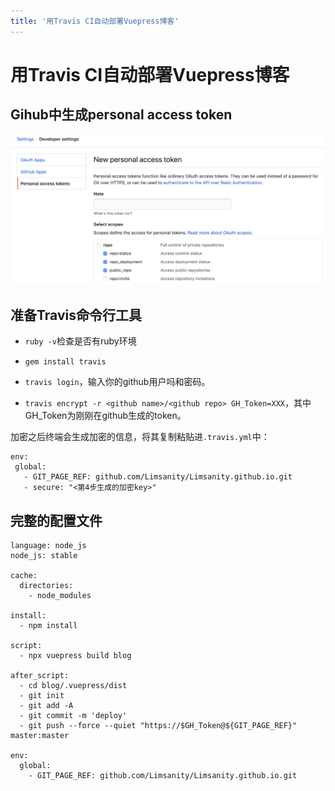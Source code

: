 ```yaml
---
title: '用Travis CI自动部署Vuepress博客'
---
```


# 用Travis CI自动部署Vuepress博客

## Gihub中生成personal access token

![](./assets/travis-vuepress1.png)

## 准备Travis命令行工具

- `ruby -v`检查是否有ruby环境
- `gem install travis`
- `travis login`，输入你的github用户吗和密码。

- `travis encrypt -r <github name>/<github repo> GH_Token=XXX`，其中GH_Token为刚刚在github生成的token。

加密之后终端会生成加密的信息，将其复制粘贴进`.travis.yml`中：

```
env:
 global:
   - GIT_PAGE_REF: github.com/Limsanity/Limsanity.github.io.git
   - secure: "<第4步生成的加密key>"
```

## 完整的配置文件

```
language: node_js
node_js: stable

cache:
  directories:
    - node_modules

install:
  - npm install

script:
  - npx vuepress build blog

after_script:
  - cd blog/.vuepress/dist
  - git init
  - git add -A
  - git commit -m 'deploy'
  - git push --force --quiet "https://$GH_Token@${GIT_PAGE_REF}" master:master

env:
  global:
    - GIT_PAGE_REF: github.com/Limsanity/Limsanity.github.io.git
```

